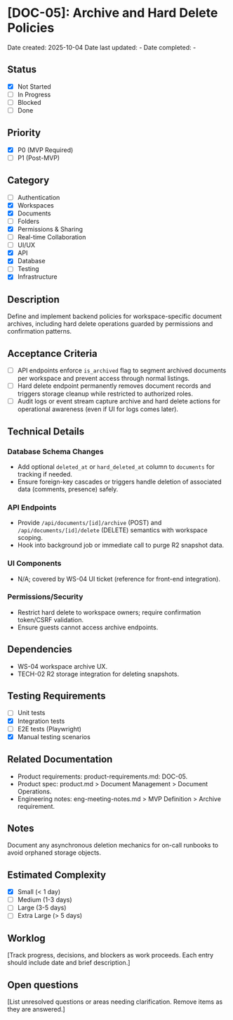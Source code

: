 # [DOC-05]: Archive and Hard Delete Policies

Date created: 2025-10-04
Date last updated: -
Date completed: -

## Status

- [x] Not Started
- [ ] In Progress
- [ ] Blocked
- [ ] Done

## Priority

- [x] P0 (MVP Required)
- [ ] P1 (Post-MVP)

## Category

- [ ] Authentication
- [x] Workspaces
- [x] Documents
- [ ] Folders
- [x] Permissions & Sharing
- [ ] Real-time Collaboration
- [ ] UI/UX
- [x] API
- [x] Database
- [ ] Testing
- [x] Infrastructure

## Description

Define and implement backend policies for workspace-specific document archives, including hard delete operations guarded by permissions and confirmation patterns.

## Acceptance Criteria

- [ ] API endpoints enforce `is_archived` flag to segment archived documents per workspace and prevent access through normal listings.
- [ ] Hard delete endpoint permanently removes document records and triggers storage cleanup while restricted to authorized roles.
- [ ] Audit logs or event stream capture archive and hard delete actions for operational awareness (even if UI for logs comes later).

## Technical Details

### Database Schema Changes

- Add optional `deleted_at` or `hard_deleted_at` column to `documents` for tracking if needed.
- Ensure foreign-key cascades or triggers handle deletion of associated data (comments, presence) safely.

### API Endpoints

- Provide `/api/documents/[id]/archive` (POST) and `/api/documents/[id]/delete` (DELETE) semantics with workspace scoping.
- Hook into background job or immediate call to purge R2 snapshot data.

### UI Components

- N/A; covered by WS-04 UI ticket (reference for front-end integration).

### Permissions/Security

- Restrict hard delete to workspace owners; require confirmation token/CSRF validation.
- Ensure guests cannot access archive endpoints.

## Dependencies

- WS-04 workspace archive UX.
- TECH-02 R2 storage integration for deleting snapshots.

## Testing Requirements

- [ ] Unit tests
- [x] Integration tests
- [ ] E2E tests (Playwright)
- [x] Manual testing scenarios

## Related Documentation

- Product requirements: product-requirements.md: DOC-05.
- Product spec: product.md > Document Management > Document Operations.
- Engineering notes: eng-meeting-notes.md > MVP Definition > Archive requirement.

## Notes

Document any asynchronous deletion mechanics for on-call runbooks to avoid orphaned storage objects.

## Estimated Complexity

- [x] Small (< 1 day)
- [ ] Medium (1-3 days)
- [ ] Large (3-5 days)
- [ ] Extra Large (> 5 days)

## Worklog

[Track progress, decisions, and blockers as work proceeds. Each entry should include date and brief description.]

## Open questions

[List unresolved questions or areas needing clarification. Remove items as they are answered.]
